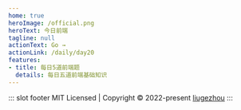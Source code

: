```yaml
---
home: true
heroImage: /official.png
heroText: 今日前端
tagline: null
actionText: Go →
actionLink: /daily/day20
features:
- title: 每日5道前端题
  details: 每日五道前端基础知识
---
```


::: slot footer
MIT Licensed | Copyright © 2022-present [liugezhou](https://github.com/liugezhou)
:::
<comment/>